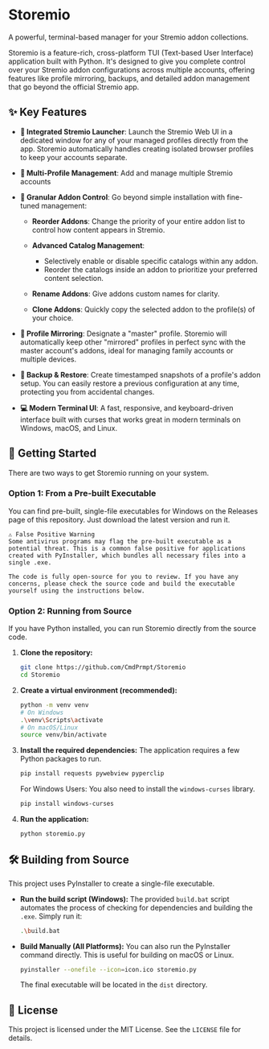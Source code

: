 # Storemio

A powerful, terminal-based manager for your Stremio addon collections.

Storemio is a feature-rich, cross-platform TUI (Text-based User Interface) application built with Python. It's designed to give you complete control over your Stremio addon configurations across multiple accounts, offering features like profile mirroring, backups, and detailed addon management that go beyond the official Stremio app.

## ✨ Key Features

-   **🚀 Integrated Stremio Launcher**: Launch the Stremio Web UI in a dedicated window for any of your managed profiles directly from the app. Storemio automatically handles creating isolated browser profiles to keep your accounts separate.
-   **👤 Multi-Profile Management**: Add and manage multiple Stremio accounts
-   **🔧 Granular Addon Control**: Go beyond simple installation with fine-tuned management:

    -   **Reorder Addons**: Change the priority of your entire addon list to control how content appears in Stremio.
    -   **Advanced Catalog Management**:

        -   Selectively enable or disable specific catalogs within any addon.
        -   Reorder the catalogs inside an addon to prioritize your preferred content selection.
    -   **Rename Addons**: Give addons custom names for clarity.
    -   **Clone Addons**: Quickly copy the selected addon to the profile(s) of your choice.
-   **🔄 Profile Mirroring**: Designate a "master" profile. Storemio will automatically keep other "mirrored" profiles in perfect sync with the master account's addons, ideal for managing family accounts or multiple devices.
-   **💾 Backup & Restore**: Create timestamped snapshots of a profile's addon setup. You can easily restore a previous configuration at any time, protecting you from accidental changes.
-   **💻 Modern Terminal UI**: A fast, responsive, and keyboard-driven interface built with curses that works great in modern terminals on Windows, macOS, and Linux.

## 🚀 Getting Started

There are two ways to get Storemio running on your system.

### Option 1: From a Pre-built Executable 

You can find pre-built, single-file executables for Windows on the Releases page of this repository. Just download the latest version and run it.

    ⚠️ False Positive Warning
    Some antivirus programs may flag the pre-built executable as a potential threat. This is a common false positive for applications created with PyInstaller, which bundles all necessary files into a single .exe.

    The code is fully open-source for you to review. If you have any concerns, please check the source code and build the executable yourself using the instructions below.
### Option 2: Running from Source

If you have Python installed, you can run Storemio directly from the source code.

1.  **Clone the repository:**
    ```bash
    git clone https://github.com/CmdPrmpt/Storemio
    cd Storemio
    ```

2.  **Create a virtual environment (recommended):**
    ```bash
    python -m venv venv
    # On Windows
    .\venv\Scripts\activate
    # On macOS/Linux
    source venv/bin/activate
    ```

3.  **Install the required dependencies:**
    The application requires a few Python packages to run.
    ```bash
    pip install requests pywebview pyperclip
    ```
    For Windows Users: You also need to install the `windows-curses` library.
    ```bash
    pip install windows-curses
    ```

4.  **Run the application:**
    ```bash
    python storemio.py
    ```

## 🛠️ Building from Source

This project uses PyInstaller to create a single-file executable.

-   **Run the build script (Windows):**
    The provided `build.bat` script automates the process of checking for dependencies and building the `.exe`. Simply run it:
    ```bash
    .\build.bat
    ```

-   **Build Manually (All Platforms):**
    You can also run the PyInstaller command directly. This is useful for building on macOS or Linux.
    ```bash
    pyinstaller --onefile --icon=icon.ico storemio.py
    ```
    The final executable will be located in the `dist` directory.

## 📄 License

This project is licensed under the MIT License. See the `LICENSE` file for details.
